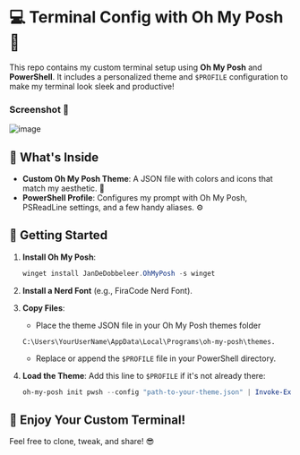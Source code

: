 # 💻 Terminal Config with Oh My Posh 🚀

This repo contains my custom terminal setup using **Oh My Posh** and **PowerShell**. It includes a personalized theme and `$PROFILE` configuration to make my terminal look sleek and productive! 

### Screenshot 📸

![image](https://github.com/user-attachments/assets/9bbc1c04-acd0-4271-bc75-1f50874872ea)


## 📁 What's Inside
- **Custom Oh My Posh Theme**: A JSON file with colors and icons that match my aesthetic. 🎨
- **PowerShell Profile**: Configures my prompt with Oh My Posh, PSReadLine settings, and a few handy aliases. ⚙️

## 🚀 Getting Started
1. **Install Oh My Posh**:
   ```powershell
   winget install JanDeDobbeleer.OhMyPosh -s winget
   ```
2. **Install a Nerd Font** (e.g., FiraCode Nerd Font).
3. **Copy Files**:
   - Place the theme JSON file in your Oh My Posh themes folder
   
   ```C:\Users\YourUserName\AppData\Local\Programs\oh-my-posh\themes.```
   - Replace or append the `$PROFILE` file in your PowerShell directory.

4. **Load the Theme**:
   Add this line to `$PROFILE` if it's not already there:
   ```powershell
   oh-my-posh init pwsh --config "path-to-your-theme.json" | Invoke-Expression
   ```

## 🎉 Enjoy Your Custom Terminal!

Feel free to clone, tweak, and share! 😎

